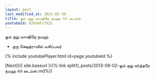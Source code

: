 ```yaml
---
layout: post
last_modified_at: 2021-03-30
title: ஓம் குறு வாஷிநே நமஹ ௧௧ டைம்ஸ்
youtubeId: 62hU4FifXZs
---
```

 
 
 ஓம் குறு வாஷிநே நமஹ  
 
 -  குரு க்ஷேத்ராவில் வசிப்பவர் 
 
  
 
  
 
 
 
 
 
 


{% include youtubePlayer.html id=page.youtubeId %}
 
[Next]({{ site.baseurl }}{% link  split1/_posts/2013-09-02-ஓம் குறு கர்த்தரே நமஹ ௧௧ டைம்ஸ்.md%})
 

